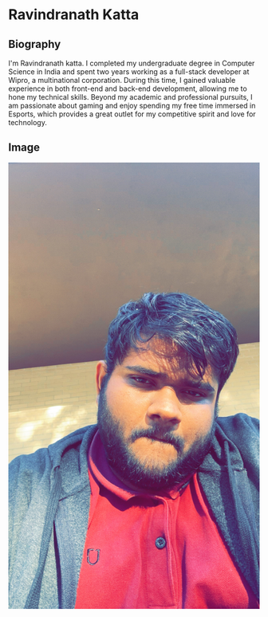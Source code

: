 # Ravindranath Katta

## Biography
I'm Ravindranath katta. I completed my undergraduate degree in Computer Science in India and spent two years working as a full-stack developer at Wipro, a multinational corporation. During this time, I gained valuable experience in both front-end and back-end development, allowing me to hone my technical skills. Beyond my academic and professional pursuits, I am passionate about gaming and enjoy spending my free time immersed in Esports, which provides a great outlet for my competitive spirit and love for technology.

## Image
![Alt text](Ravindranath-katta.jpg)